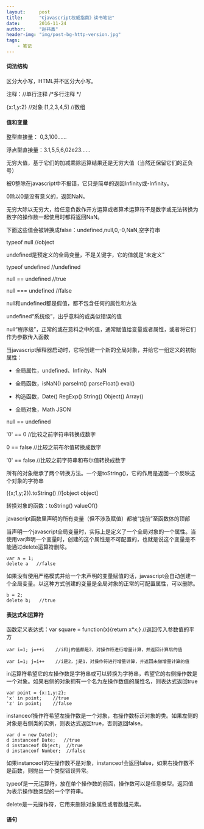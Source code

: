 ```yaml
---
layout:     post
title:      "《javascript权威指南》读书笔记"
date:       2016-11-24
author:     "赵祎鑫"
header-img: "img/post-bg-http-version.jpg"
tags:
    - 笔记
---
```


#### 词法结构

区分大小写，HTML并不区分大小写。

注释：//单行注释
     /*多行注释
     */
     
{x:1,y:2}    //对象
[1,2,3,4,5]  //数组
 
#### 值和变量

整型直接量： 0,3,100……

浮点型直接量：3.1,5,5,6,02e23……

无穷大值，基于它们的加减乘除运算结果还是无穷大值（当然还保留它们的正负号）

被0整除在javascript中不报错，它只是简单的返回Infinity或-Infinity。

0除以0是没有意义的，返回NaN。

无穷大除以无穷大，给任意负数作开方运算或者算术运算符不是数字或无法转换为数字的操作数一起使用时都将返回NaN。

下面这些值会被转换成false：undefined,null,0,-0,NaN,空字符串

typeof null   //object

undefined是预定义的全局变量，不是关键字，它的值就是“未定义”

typeof undefined   //undefined
     
null == undefined   //true

null === undefined   //false

null和undefined都是假值，都不包含任何的属性和方法

undefined“系统级”，出乎意料的或类似错误的值

null“程序级”，正常的或在意料之中的值，通常赋值给变量或者属性，或者将它们作为参数传入函数

当javascript解释器启动时，它将创建一个新的全局对象，并给它一组定义的初始属性：

- 全局属性，undefined、Infinity、NaN

- 全局函数，isNaN() parseInt() parseFloat() eval()

- 构造函数，Date() RegExp() String() Object() Array()

- 全局对象，Math JSON

null == undefined

'0' == 0   //比较之前字符串转换成数字

0 == false //比较之前布尔值转换成数字

'0' == false  //比较之前字符串和布尔值转换成数字

所有的对象继承了两个转换方法。一个是toString()，它的作用是返回一个反映这个对象的字符串

({x;1,y;2}).toString()     //[object object]

转换对象的函数：toString()  valueOf()

javascript函数里声明的所有变量（但不涉及赋值）都被“提前”至函数体的顶部

当声明一个javascript全局变量时，实际上是定义了一个全局对象的一个属性。当使用var声明一个变量时，创建的这个属性是不可配置的，也就是说这个变量是不能通过delete运算符删除。

```
var a = 1;
delete a   //false
```

如果没有使用严格模式并给一个未声明的变量赋值的话，javascript会自动创建一个全局变量。以这种方式创建的变量是全局对象的正常的可配置属性，可以删除。

```
b = 2;
delete b;   //true
```

#### 表达式和运算符

函数定义表达式：var square = function(x){return x*x;}     //返回传入参数值的平方

```
var i=1; j=++i    //i和j的值都是2，对操作符进行增量计算，并返回计算后的值

var i=1; j=i++    //i是2，j是1，对操作符进行增量计算，并返回未做增量计算的值
```

in运算符希望它的左操作数是字符串或可以转换为字符串，希望它的右侧操作数是一个对象。如果右侧的对象拥有一个名为左操作数值的属性名，则表达式返回true

```
var point = {x:1,y:2};
'x' in point;    //true
'z' in point;    //false
```

instanceof操作符希望左操作数是一个对象，右操作数标识对象的类。如果左侧的对象是右侧类的实例，则表达式返回true，否则返回false。

```
var d = new Date();
d instanceof Date;   //true
d instanceof Object;  //true
d instanceof Number;  //false
```

如果instanceof的左操作数不是对象，instanceof会返回false，如果右操作数不是函数，则抛出一个类型错误异常。

typeof是一元运算符，放在单个操作数的前面，操作数可以是任意类型。返回值为表示操作数类型的一个字符串。

delete是一元操作符，它用来删除对象属性或者数组元素。

#### 语句











